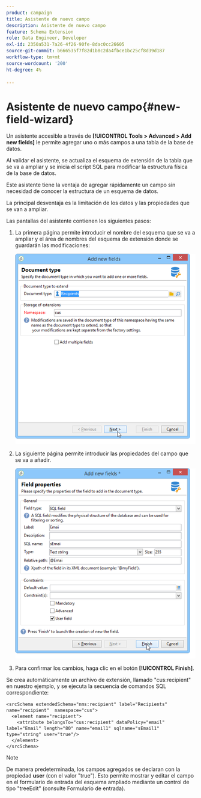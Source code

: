 ```yaml
---
product: campaign
title: Asistente de nuevo campo
description: Asistente de nuevo campo
feature: Schema Extension
role: Data Engineer, Developer
exl-id: 2350a531-7a26-4f26-90fe-8dac0cc26605
source-git-commit: b666535f7f82d1b8c2da4fbce1bc25cf8d39d187
workflow-type: tm+mt
source-wordcount: '200'
ht-degree: 4%

---
```


# Asistente de nuevo campo{#new-field-wizard}


Un asistente accesible a través de **[!UICONTROL Tools > Advanced > Add new fields]** le permite agregar uno o más campos a una tabla de la base de datos.

Al validar el asistente, se actualiza el esquema de extensión de la tabla que se va a ampliar y se inicia el script SQL para modificar la estructura física de la base de datos.

Este asistente tiene la ventaja de agregar rápidamente un campo sin necesidad de conocer la estructura de un esquema de datos.

La principal desventaja es la limitación de los datos y las propiedades que se van a ampliar.

Las pantallas del asistente contienen los siguientes pasos:

1. La primera página permite introducir el nombre del esquema que se va a ampliar y el área de nombres del esquema de extensión donde se guardarán las modificaciones:

   ![](assets/d_ncs_integration_schema_addfield.png)

1. La siguiente página permite introducir las propiedades del campo que se va a añadir.

   ![](assets/d_ncs_integration_schema_addfield2.png)

1. Para confirmar los cambios, haga clic en el botón **[!UICONTROL Finish]**.

Se crea automáticamente un archivo de extensión, llamado &quot;cus:recipient&quot; en nuestro ejemplo, y se ejecuta la secuencia de comandos SQL correspondiente:

```
<srcSchema extendedSchema="nms:recipient" label="Recipients" name="recipient"  namespace="cus">  
  <element name="recipient">    
    <attribute belongsTo="cus:recipient" dataPolicy="email" label="Email" length="80" name="email1" sqlname="sEmail1" type="string" user="true"/>  
  </element>
</srcSchema>
```

>[!NOTE]
>
>De manera predeterminada, los campos agregados se declaran con la propiedad **user** (con el valor &quot;true&quot;). Esto permite mostrar y editar el campo en el formulario de entrada del esquema ampliado mediante un control de tipo &quot;treeEdit&quot; (consulte Formulario de entrada).

